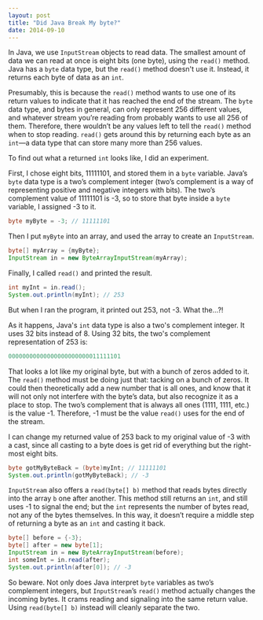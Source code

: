 ```yaml
---
layout: post
title: "Did Java Break My byte?"
date: 2014-09-10
---
```

In Java, we use `InputStream` objects to read data. The smallest amount of data we can read at once is eight bits (one byte), using the `read()` method. Java has a `byte` data type, but the `read()` method doesn't use it. Instead, it returns each byte of data as an `int`.

Presumably, this is because the `read()` method wants to use one of its return values to indicate that it has reached the end of the stream. The `byte` data type, and bytes in general, can only represent 256 different values, and whatever stream you’re reading from probably wants to use all 256 of them. Therefore, there wouldn’t be any values left to tell the `read()` method when to stop reading. `read()` gets around this by returning each byte as an `int`&mdash;a data type that can store many more than 256 values.

To find out what a returned `int` looks like, I did an experiment.

First, I chose eight bits, 11111101, and stored them in a `byte` variable. Java’s `byte` data type is a two’s complement integer (two’s complement is a way of representing positive and negative integers with bits). The two’s complement value of 11111101 is -3, so to store that byte inside a `byte` variable, I assigned -3 to it.

```java
byte myByte = -3; // 11111101
```

Then I put `myByte` into an array, and used the array to create an `InputStream`.

```java
byte[] myArray = {myByte};
InputStream in = new ByteArrayInputStream(myArray);
```

Finally, I called `read()` and printed the result.

```java
int myInt = in.read();
System.out.println(myInt); // 253
```

But when I ran the program, it printed out 253, not -3. What the...?!

As it happens, Java's `int` data type is also a two's complement integer. It uses 32 bits instead of 8. Using 32 bits, the two's complement representation of 253 is:

```java
00000000000000000000000011111101
```

That looks a lot like my original byte, but with a bunch of zeros added to it. The `read()` method must be doing just that: tacking on a bunch of zeros. It could then theoretically add a new number that is all ones, and know that it will not only not interfere with the byte’s data, but also recognize it as a place to stop. The two’s complement that is always all ones (1111, 1111, etc.) is the value -1. Therefore, -1 must be the value `read()` uses for the end of the stream.

I can change my returned value of 253 back to my original value of -3 with a cast, since all casting to a byte does is get rid of everything but the right-most eight bits.

```java
byte gotMyByteBack = (byte)myInt; // 11111101
System.out.println(gotMyByteBack); // -3
```

`InputStream` also offers a `read(byte[] b)` method that reads bytes directly into the array `b` one after another. This method still returns an `int`, and still uses -1 to signal the end; but the `int` represents the number of bytes read, not any of the bytes themselves. In this way, it doesn’t require a middle step of returning a byte as an `int` and casting it back.

```java
byte[] before = {-3};
byte[] after = new byte[1];
InputStream in = new ByteArrayInputStream(before);
int someInt = in.read(after);
System.out.println(after[0]); // -3
```

So beware. Not only does Java interpret `byte` variables as two’s complement integers, but `InputStream`’s `read()` method actually changes the incoming bytes. It crams reading and signaling into the same return value. Using `read(byte[] b)` instead will cleanly separate the two.

